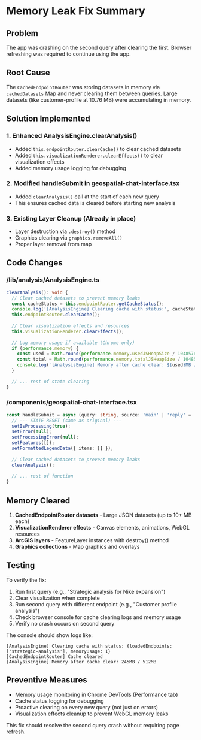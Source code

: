 # Memory Leak Fix Summary

## Problem
The app was crashing on the second query after clearing the first. Browser refreshing was required to continue using the app.

## Root Cause
The `CachedEndpointRouter` was storing datasets in memory via `cachedDatasets` Map and never clearing them between queries. Large datasets (like customer-profile at 10.76 MB) were accumulating in memory.

## Solution Implemented

### 1. Enhanced AnalysisEngine.clearAnalysis()
- Added `this.endpointRouter.clearCache()` to clear cached datasets
- Added `this.visualizationRenderer.clearEffects()` to clear visualization effects
- Added memory usage logging for debugging

### 2. Modified handleSubmit in geospatial-chat-interface.tsx
- Added `clearAnalysis()` call at the start of each new query
- This ensures cached data is cleared before starting new analysis

### 3. Existing Layer Cleanup (Already in place)
- Layer destruction via `.destroy()` method
- Graphics clearing via `graphics.removeAll()`
- Proper layer removal from map

## Code Changes

### /lib/analysis/AnalysisEngine.ts
```typescript
clearAnalysis(): void {
  // Clear cached datasets to prevent memory leaks
  const cacheStatus = this.endpointRouter.getCacheStatus();
  console.log('[AnalysisEngine] Clearing cache with status:', cacheStatus);
  this.endpointRouter.clearCache();
  
  // Clear visualization effects and resources
  this.visualizationRenderer.clearEffects();
  
  // Log memory usage if available (Chrome only)
  if (performance.memory) {
    const used = Math.round(performance.memory.usedJSHeapSize / 1048576);
    const total = Math.round(performance.memory.totalJSHeapSize / 1048576);
    console.log(`[AnalysisEngine] Memory after cache clear: ${used}MB / ${total}MB`);
  }
  
  // ... rest of state clearing
}
```

### /components/geospatial-chat-interface.tsx
```typescript
const handleSubmit = async (query: string, source: 'main' | 'reply' = 'main') => {
  // --- STATE RESET (same as original) ---
  setIsProcessing(true);
  setError(null);
  setProcessingError(null);
  setFeatures([]);
  setFormattedLegendData({ items: [] });
  
  // Clear cached datasets to prevent memory leaks
  clearAnalysis();
  
  // ... rest of function
}
```

## Memory Cleared

1. **CachedEndpointRouter datasets** - Large JSON datasets (up to 10+ MB each)
2. **VisualizationRenderer effects** - Canvas elements, animations, WebGL resources
3. **ArcGIS layers** - FeatureLayer instances with destroy() method
4. **Graphics collections** - Map graphics and overlays

## Testing

To verify the fix:

1. Run first query (e.g., "Strategic analysis for Nike expansion")
2. Clear visualization when complete
3. Run second query with different endpoint (e.g., "Customer profile analysis")
4. Check browser console for cache clearing logs and memory usage
5. Verify no crash occurs on second query

The console should show logs like:
```
[AnalysisEngine] Clearing cache with status: {loadedEndpoints: ['strategic-analysis'], memoryUsage: 1}
[CachedEndpointRouter] Cache cleared
[AnalysisEngine] Memory after cache clear: 245MB / 512MB
```

## Preventive Measures

- Memory usage monitoring in Chrome DevTools (Performance tab)
- Cache status logging for debugging
- Proactive clearing on every new query (not just on errors)
- Visualization effects cleanup to prevent WebGL memory leaks

This fix should resolve the second query crash without requiring page refresh.